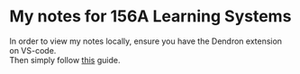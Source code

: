 # My notes for 156A Learning Systems 

In order to view my notes locally, ensure you have the Dendron extension on VS-code.  
Then simply follow [this](https://wiki.dendron.so/notes/6682fca0-65ed-402c-8634-94cd51463cc4/#remote-vault) guide.
